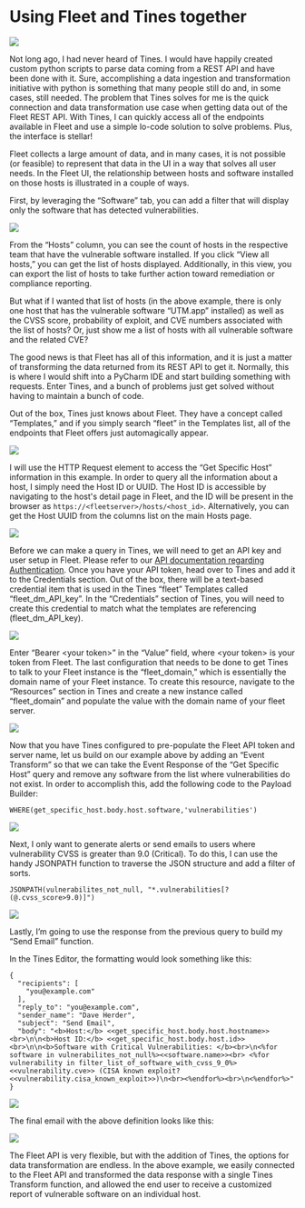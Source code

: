 # Using Fleet and Tines together

![](../website/assets/images/articles/using-fleet-and-tines-together-1600x900@2x.png)

Not long ago, I had never heard of Tines. I would have happily created custom python scripts to parse data coming from a REST API and have been done with it. Sure, accomplishing a data ingestion and transformation initiative with python is something that many people still do and, in some cases, still needed. The problem that Tines solves for me is the quick connection and data transformation use case when getting data out of the Fleet REST API. With Tines, I can quickly access all of the endpoints available in Fleet and use a simple lo-code solution to solve problems. Plus, the interface is stellar!

Fleet collects a large amount of data, and in many cases, it is not possible (or feasible) to represent that data in the UI in a way that solves all user needs. In the Fleet UI, the relationship between hosts and software installed on those hosts is illustrated in a couple of ways. 

First, by leveraging the “Software” tab, you can add a filter that will display only the software that has detected vulnerabilities.

![](../website/assets/images/articles/using-fleet-and-tines-together-hosts-800x450@2x.gif)

From the “Hosts” column, you can see the count of hosts in the respective team that have the vulnerable software installed. If you click “View all hosts,” you can get the list of hosts displayed. Additionally, in this view, you can export the list of hosts to take further action toward remediation or compliance reporting. 

But what if I wanted that list of hosts (in the above example, there is only one host that has the vulnerable software “UTM.app” installed) as well as the CVSS score, probability of exploit, and CVE numbers associated with the list of hosts? Or, just show me a list of hosts with all vulnerable software and the related CVE?

The good news is that Fleet has all of this information, and it is just a matter of transforming the data returned from its REST API to get it. Normally, this is where I would shift into a PyCharm IDE and start building something with requests. Enter Tines, and a bunch of problems just get solved without having to maintain a bunch of code. 

Out of the box, Tines just knows about Fleet. They have a concept called “Templates,” and if you simply search “fleet” in the Templates list, all of the endpoints that Fleet offers just automagically appear. 

![](../website/assets/images/articles/using-fleet-and-tines-together-templates-1600x897@2x.png)

I will use the HTTP Request element to access the “Get Specific Host” information in this example. In order to query all the information about a host, I simply need the Host ID or UUID. The Host ID is accessible by navigating to the host's detail page in Fleet, and the ID will be present in the browser as `https://<fleetserver>/hosts/<host_id>`. Alternatively, you can get the Host UUID from the columns list on the main Hosts page.

![](../website/assets/images/articles/using-fleet-and-tines-together-columns-list-1402x1556@2x.png)

Before we can make a query in Tines, we will need to get an API key and user setup in Fleet. Please refer to our [API documentation regarding Authentication](https://fleetdm.com/docs/using-fleet/rest-api#retrieve-your-api-token). Once you have your API token, head over to Tines and add it to the Credentials section. Out of the box, there will be a text-based credential item that is used in the Tines “fleet” Templates called “fleet\_dm\_API\_key”. In the “Credentials” section of Tines, you will need to create this credential to match what the templates are referencing (fleet\_dm\_API\_key).

![](../website/assets/images/articles/using-fleet-and-tines-together-API-key-1600x1172@2x.png)

Enter “Bearer \<your token>” in the “Value” field, where \<your token> is your token from Fleet. The last configuration that needs to be done to get Tines to talk to your Fleet instance is the “fleet\_domain,” which is essentially the domain name of your Fleet instance. To create this resource, navigate to the “Resources” section in Tines and create a new instance called “fleet\_domain” and populate the value with the domain name of your fleet server.

![](../website/assets/images/articles/using-fleet-and-tines-together-resource-1600x1356@2x.png)

Now that you have Tines configured to pre-populate the Fleet API token and server name, let us build on our example above by adding an “Event Transform” so that we can take the Event Response of the “Get Specific Host” query and remove any software from the list where vulnerabilities do not exist. In order to accomplish this, add the following code to the Payload Builder:

```
WHERE(get_specific_host.body.host.software,'vulnerabilities')
```

![](../website/assets/images/articles/using-fleet-and-tines-together-get-specific-host-1600x784@2x.png)

Next, I only want to generate alerts or send emails to users where vulnerability CVSS is greater than 9.0 (Critical). To do this, I can use the handy JSONPATH function to traverse the JSON structure and add a filter of sorts.

```
JSONPATH(vulnerabilites_not_null, "*.vulnerabilities[?(@.cvss_score>9.0)]")
```

![](../website/assets/images/articles/using-fleet-and-tines-together-json-path-1600x881@2x.png)

Lastly, I’m going to use the response from the previous query to build my “Send Email” function. 

In the Tines Editor, the formatting would look something like this:

```
{
  "recipients": [
    "you@example.com"
  ],
  "reply_to": "you@example.com",
  "sender_name": "Dave Herder",
  "subject": "Send Email",
  "body": "<b>Host:</b> <<get_specific_host.body.host.hostname>><br>\n\n<b>Host ID:</b> <<get_specific_host.body.host.id>><br>\n\n<b>Software with Critical Vulnerabilities: </b><br>\n<%for software in vulnerabilites_not_null%><<software.name>><br> <%for vulnerability in filter_list_of_software_with_cvss_9_0%><<vulnerability.cve>> (CISA known exploit?    <<vulnerability.cisa_known_exploit>>)\n<br><%endfor%><br>\n<%endfor%>"
}
```

![](../website/assets/images/articles/using-fleet-and-tines-together-times-editor-1600x1177@2x.png)

The final email with the above definition looks like this:

![](../website/assets/images/articles/using-fleet-and-tines-together-final-email-800x615@2x.png)

The Fleet API is very flexible, but with the addition of Tines, the options for data transformation are endless. In the above example, we easily connected to the Fleet API and transformed the data response with a single Tines Transform function, and allowed the end user to receive a customized report of vulnerable software on an individual host.

<call-to-action preset="premium-upgrade"></call-to-action>

<meta name="category" value="guides">
<meta name="authorFullName" value="Dave Herder">
<meta name="authorGitHubUsername" value="dherder">
<meta name="publishedOn" value="2023-03-08">
<meta name="articleTitle" value="Using Fleet and Tines together">
<meta name="articleImageUrl" value="../website/assets/images/articles/using-fleet-and-tines-together-1600x900@2x.png">
